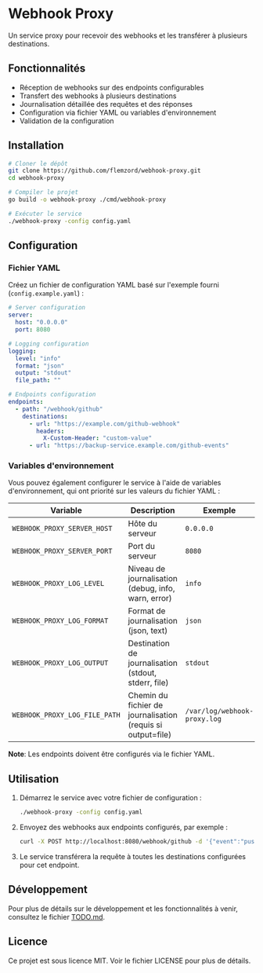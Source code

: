 # Webhook Proxy

Un service proxy pour recevoir des webhooks et les transférer à plusieurs destinations.

## Fonctionnalités

- Réception de webhooks sur des endpoints configurables
- Transfert des webhooks à plusieurs destinations
- Journalisation détaillée des requêtes et des réponses
- Configuration via fichier YAML ou variables d'environnement
- Validation de la configuration

## Installation

```bash
# Cloner le dépôt
git clone https://github.com/flemzord/webhook-proxy.git
cd webhook-proxy

# Compiler le projet
go build -o webhook-proxy ./cmd/webhook-proxy

# Exécuter le service
./webhook-proxy -config config.yaml
```

## Configuration

### Fichier YAML

Créez un fichier de configuration YAML basé sur l'exemple fourni (`config.example.yaml`) :

```yaml
# Server configuration
server:
  host: "0.0.0.0"
  port: 8080

# Logging configuration
logging:
  level: "info"
  format: "json"
  output: "stdout"
  file_path: ""

# Endpoints configuration
endpoints:
  - path: "/webhook/github"
    destinations:
      - url: "https://example.com/github-webhook"
        headers:
          X-Custom-Header: "custom-value"
      - url: "https://backup-service.example.com/github-events"
```

### Variables d'environnement

Vous pouvez également configurer le service à l'aide de variables d'environnement, qui ont priorité sur les valeurs du fichier YAML :

| Variable | Description | Exemple |
|----------|-------------|---------|
| `WEBHOOK_PROXY_SERVER_HOST` | Hôte du serveur | `0.0.0.0` |
| `WEBHOOK_PROXY_SERVER_PORT` | Port du serveur | `8080` |
| `WEBHOOK_PROXY_LOG_LEVEL` | Niveau de journalisation (debug, info, warn, error) | `info` |
| `WEBHOOK_PROXY_LOG_FORMAT` | Format de journalisation (json, text) | `json` |
| `WEBHOOK_PROXY_LOG_OUTPUT` | Destination de journalisation (stdout, stderr, file) | `stdout` |
| `WEBHOOK_PROXY_LOG_FILE_PATH` | Chemin du fichier de journalisation (requis si output=file) | `/var/log/webhook-proxy.log` |

**Note**: Les endpoints doivent être configurés via le fichier YAML.

## Utilisation

1. Démarrez le service avec votre fichier de configuration :
   ```bash
   ./webhook-proxy -config config.yaml
   ```

2. Envoyez des webhooks aux endpoints configurés, par exemple :
   ```bash
   curl -X POST http://localhost:8080/webhook/github -d '{"event":"push","repository":"example"}'
   ```

3. Le service transférera la requête à toutes les destinations configurées pour cet endpoint.

## Développement

Pour plus de détails sur le développement et les fonctionnalités à venir, consultez le fichier [TODO.md](TODO.md).

## Licence

Ce projet est sous licence MIT. Voir le fichier LICENSE pour plus de détails.
